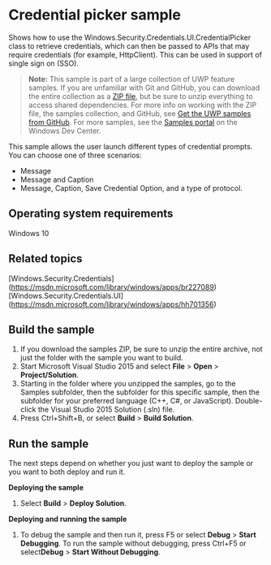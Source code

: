 ﻿<!---
  category: IdentitySecurityAndEncryption
  samplefwlink: http://go.microsoft.com/fwlink/p/?LinkId=620526
--->

# Credential picker sample

Shows how to use the Windows.Security.Credentials.UI.CredentialPicker class to retrieve credentials, 
which can then be passed to APIs that may require credentials (for example, HttpClient). This can be used in support of single sign on (SSO).

> **Note:** This sample is part of a large collection of UWP feature samples. 
> If you are unfamiliar with Git and GitHub, you can download the entire collection as a 
> [ZIP file](https://github.com/Microsoft/Windows-universal-samples/archive/master.zip), but be 
> sure to unzip everything to access shared dependencies. For more info on working with the ZIP file, 
> the samples collection, and GitHub, see [Get the UWP samples from GitHub](https://aka.ms/ovu2uq). 
> For more samples, see the [Samples portal](https://aka.ms/winsamples) on the Windows Dev Center. 

This sample allows the user launch different types of credential prompts. You can choose one of three scenarios: 
- Message
- Message and Caption
- Message, Caption, Save Credential Option, and a type of protocol.

Operating system requirements
-----------------------------

Windows 10

Related topics
---------------

[Windows.Security.Credentials] (https://msdn.microsoft.com/library/windows/apps/br227089)  
[Windows.Security.Credentials.UI] (https://msdn.microsoft.com/library/windows/apps/hh701356)  

Build the sample
----------------

1. If you download the samples ZIP, be sure to unzip the entire archive, not just the folder with the sample you want to build. 
2. Start Microsoft Visual Studio 2015 and select **File** \> **Open** \> **Project/Solution**.
3. Starting in the folder where you unzipped the samples, go to the Samples subfolder, then the subfolder for this specific sample, then the subfolder for your preferred language (C++, C#, or JavaScript). Double-click the Visual Studio 2015 Solution (.sln) file.
4. Press Ctrl+Shift+B, or select **Build** \> **Build Solution**.

Run the sample
--------------

The next steps depend on whether you just want to deploy the sample or you want to both deploy and run it.

**Deploying the sample**

1.  Select **Build** \> **Deploy Solution**.

**Deploying and running the sample**

1.  To debug the sample and then run it, press F5 or select **Debug** \> **Start Debugging**. To run the sample without debugging, press Ctrl+F5 or select**Debug** \> **Start Without Debugging**.